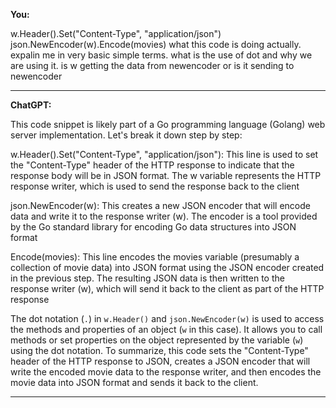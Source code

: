 **You:**

w.Header().Set("Content-Type", "application/json")
	json.NewEncoder(w).Encode(movies)
what this code is doing actually. expalin me in very basic simple terms. what is the use of dot and why we are using it. is w getting the data from newencoder or is it sending to newencoder

------------------

**ChatGPT:**

This code snippet is likely part of a Go programming language (Golang) web server implementation. Let's break it down step by step:

w.Header().Set("Content-Type", "application/json"): This line is used to set the "Content-Type" header of the HTTP response to indicate that the response body will be in JSON format. The w variable represents the HTTP response writer, which is used to send the response back to the client

json.NewEncoder(w): This creates a new JSON encoder that will encode data and write it to the response writer (w). The encoder is a tool provided by the Go standard library for encoding Go data structures into JSON format

Encode(movies): This line encodes the movies variable (presumably a collection of movie data) into JSON format using the JSON encoder created in the previous step. The resulting JSON data is then written to the response writer (w), which will send it back to the client as part of the HTTP response


The dot notation (`.`) in `w.Header()` and `json.NewEncoder(w)` is used to access the methods and properties of an object (`w` in this case). It allows you to call methods or set properties on the object represented by the variable (`w`) using the dot notation.
To summarize, this code sets the "Content-Type" header of the HTTP response to JSON, creates a JSON encoder that will write the encoded movie data to the response writer, and then encodes the movie data into JSON format and sends it back to the client.


------------------

